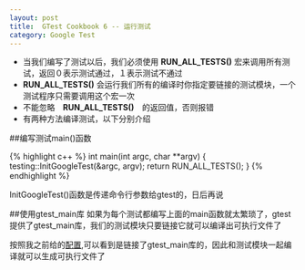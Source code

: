 ```yaml
---
layout: post
title:  GTest Cookbook 6 -- 运行测试
category: Google Test
---
```


* 当我们编写了测试以后，我们必须使用 **RUN_ALL_TESTS()** 宏来调用所有测试，返回０表示测试通过，１表示测试不通过
* **RUN_ALL_TESTS()** 会运行我们所有的编译时你指定要链接的测试模块，一个测试程序只需要调用这个宏一次
* 不能忽略　**RUN_ALL_TESTS()**　的返回值，否则报错
* 有两种方法编译测试，以下分别介绍

##编写测试main()函数

{% highlight c++ %}
int main(int argc, char **argv) {
  testing::InitGoogleTest(&argc, argv);
  return RUN_ALL_TESTS();
}
{% endhighlight %}

InitGoogleTest()函数是传递命令行参数给gtest的，日后再说　　

##使用gtest_main库
如果为每个测试都编写上面的main函数就太繁琐了，gtest提供了gtest_main库，我们的测试模块只要链接它就可以编译出可执行文件了　　

按照我之前给的[配置](http://zhuzhenpeng.github.io/google%20test/2015/03/01/Linux%E4%B8%AD%E9%85%8D%E7%BD%AEgtest.html),可以看到是链接了gtest_main库的，因此和测试模块一起编译就可以生成可执行文件了

